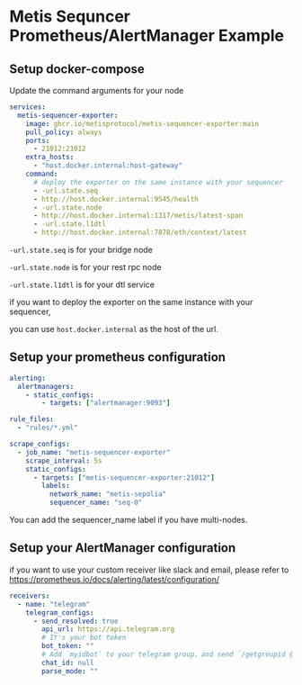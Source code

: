 # Metis Sequncer Prometheus/AlertManager Example

## Setup docker-compose

Update the command arguments for your node

```yaml
services:
  metis-sequencer-exporter:
    image: ghcr.io/metisprotocol/metis-sequencer-exporter:main
    pull_policy: always
    ports:
      - 21012:21012
    extra_hosts:
      - "host.docker.internal:host-gateway"
    command:
      # deploy the exporter on the same instance with your sequencer
      - -url.state.seq
      - http://host.docker.internal:9545/health
      - -url.state.node
      - http://host.docker.internal:1317/metis/latest-span
      - -url.state.l1dtl
      - http://host.docker.internal:7878/eth/context/latest
```

`-url.state.seq` is for your bridge node

`-url.state.node` is for your rest rpc node

`-url.state.l1dtl` is for your dtl service

if you want to deploy the exporter on the same instance with your sequencer,

you can use `host.docker.internal` as the host of the url.

## Setup your prometheus configuration

```yaml
alerting:
  alertmanagers:
    - static_configs:
        - targets: ["alertmanager:9093"]

rule_files:
  - "rules/*.yml"

scrape_configs:
  - job_name: "metis-sequencer-exporter"
    scrape_interval: 5s
    static_configs:
      - targets: ["metis-sequencer-exporter:21012"]
        labels:
          network_name: "metis-sepolia"
          sequencer_name: "seq-0"
```

You can add the sequencer_name label if you have multi-nodes.

## Setup your AlertManager configuration

if you want to use your custom receiver like slack and email, please refer to https://prometheus.io/docs/alerting/latest/configuration/

```yaml
receivers:
  - name: "telegram"
    telegram_configs:
      - send_resolved: true
        api_url: https://api.telegram.org
        # It's your bot token
        bot_token: ""
        # Add `myidbot` to your telegram group，and send `/getgroupid @myidbot` to get the chat id.
        chat_id: null
        parse_mode: ""
```
